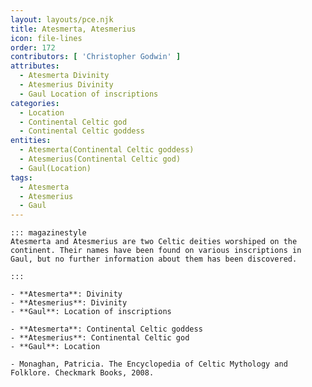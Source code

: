 ```yaml
---
layout: layouts/pce.njk
title: Atesmerta, Atesmerius
icon: file-lines
order: 172
contributors: [ 'Christopher Godwin' ]
attributes:
  - Atesmerta Divinity
  - Atesmerius Divinity
  - Gaul Location of inscriptions
categories:
  - Location
  - Continental Celtic god
  - Continental Celtic goddess
entities:
  - Atesmerta(Continental Celtic goddess)
  - Atesmerius(Continental Celtic god)
  - Gaul(Location)
tags:
  - Atesmerta
  - Atesmerius
  - Gaul
---
```

``` tab [group1:Info]
::: magazinestyle
Atesmerta and Atesmerius are two Celtic deities worshiped on the continent. Their names have been found on various inscriptions in Gaul, but no further information about them has been discovered.

:::
```
``` tab [group1:Attributes]
- **Atesmerta**: Divinity
- **Atesmerius**: Divinity
- **Gaul**: Location of inscriptions
```
``` tab [group1:Entities]
- **Atesmerta**: Continental Celtic goddess
- **Atesmerius**: Continental Celtic god
- **Gaul**: Location
```
``` tab [group1:Sources]
- Monaghan, Patricia. The Encyclopedia of Celtic Mythology and Folklore. Checkmark Books, 2008.
```
